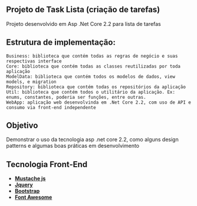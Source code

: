 ## Projeto de Task Lista (criação de tarefas)
Projeto desenvolvido em Asp .Net Core 2.2 para lista de tarefas

## Estrutura de implementação:

	Business: biblioteca que contém todas as regras de negócio e suas respectivas interface
	Core: biblioteca que contém todas as classes reutilizadas por toda aplicação
	ModelData: biblioteca que contém todos os modelos de dados, view models, e migration
	Repository: biblioteca que contém todas os repositórios da aplicação
	Util: biblioteca que contém todos o utilitário da aplicação. Ex: enums, constantes, poderia ser funções, entre outras.
	WebApp: aplicação web desenvolvinda em .Net Core 2.2, com uso de API e consumo via front-end independente 
      
## Objetivo
  Demonstrar o uso da tecnologia asp .net core 2.2, como alguns design patterns e algumas boas práticas em desenvolvimento
  
## Tecnologia Front-End

* **[Mustache js](https://mustache.github.io/)** 
* **[Jquery](https://jquery.com/)** 
* **[Bootstrap](https://getbootstrap.com/)** 
* **[Font Awesome](https://fontawesome.com/)** 
